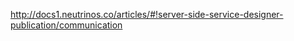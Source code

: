 <a href="http://docs1.neutrinos.co/articles/#!server-side-service-designer-publication/communication" target="_blank">http://docs1.neutrinos.co/articles/#!server-side-service-designer-publication/communication</a>
